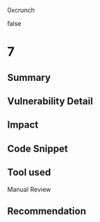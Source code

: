 0xcrunch

false

# 7

## Summary

## Vulnerability Detail

## Impact

## Code Snippet

## Tool used

Manual Review

## Recommendation
